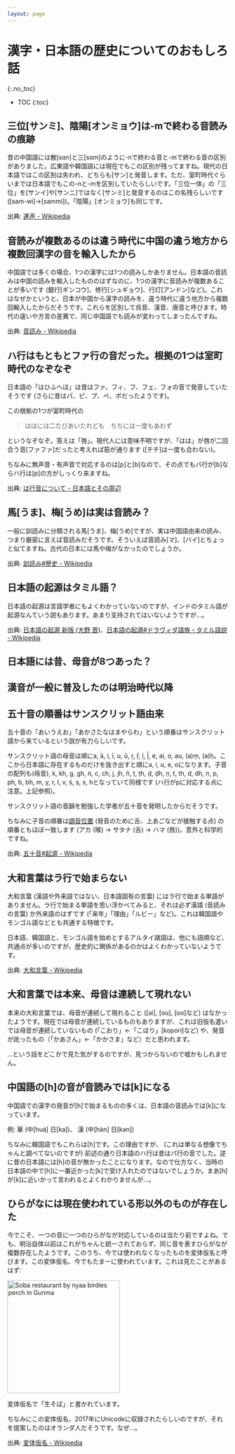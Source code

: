 ```yaml
---
layout: page
---
```


# 漢字・日本語の歴史についてのおもしろ話
{:.no_toc}

* TOC
{:toc}

## 三位[サンミ]、陰陽[オンミョウ]は-mで終わる音読みの痕跡

昔の中国語には散[sɑn]と三[sɑm]のように-nで終わる音と-mで終わる音の区別がありました。広東語や韓国語には現在でもこの区別が残ってますね。現代の日本語ではこの区別は失われ、どちらも[サン]と発音します。ただ、室町時代ぐらいまでは日本語でもこの-nと-mを区別していたらしいです。「三位一体」の「三位」を[サンイ]や[サンニ]ではなく[サンミ]と発音するのはこの名残らしいです ([sam-wi]→[sammi])。「陰陽」[オンミョウ]も同じです。

出典: [連声 - Wikipedia](https://ja.wikipedia.org/wiki/連声)

## 音読みが複数あるのは違う時代に中国の違う地方から複数回漢字の音を輸入したから

中国語では多くの場合、1つの漢字には1つの読みしかありません。日本語の音読みは中国の読みを輸入したもののはずなのに、1つの漢字に音読みが複数あることが多いです (銀行[ギンコウ]、修行[シュギョウ]、行灯[アンドン]など)。これはなぜかというと、日本が中国から漢字の読みを、違う時代に違う地方から複数回輸入したからだそうです。これらを区別して呉音、漢音、唐音と呼びます。時代の違いや方言の差異で、同じ中国語でも読みが変わってしまったんですね。

出典: [音読み - Wikipedia](https://ja.wikipedia.org/wiki/%E9%9F%B3%E8%AA%AD%E3%81%BF)

## ハ行はもともとファ行の音だった。根拠の1つは室町時代のなぞなぞ

日本語の「はひふへほ」は昔はファ、フィ、フ、フェ、フォの音で発音していたそうです (さらに昔はパ、ピ、プ、ペ、ポだったようです)。

この根拠の1つが室町時代の

> ははには二たびあいたれども　ちちには一度もあわず

というなぞなぞ。答えは「唇」。現代人には意味不明ですが、「はは」が唇が二回合う音[ファファ]だったと考えれば筋が通ります ([チチ]は一度も合わない)。

ちなみに無声音・有声音で対応するのは[p]と[b]なので、その点でもバ行が[b]ならハ行は[p]の方がしっくり来ますね。

出典: [は行音について - 日本語とその周辺](http://www.asahi-net.or.jp/~hi5k-stu/nihongo/hagyou.htm)

## 馬[うま]、梅[うめ]は実は音読み？

一般に訓読みに分類される馬[うま]、梅[うめ]ですが、実は中国語由来の読み、つまり厳密に言えば音読みだそうです。そういえば音読み[マ]、[バイ]とちょっと似てますね。古代の日本には馬や梅がなかったのでしょうか。

出典: [訓読み#歴史 - Wikipedia](https://ja.wikipedia.org/wiki/%E8%A8%93%E8%AA%AD%E3%81%BF#%E6%AD%B4%E5%8F%B2)

## 日本語の起源はタミル語？

日本語の起源は言語学者にもよくわかっていないのですが、インドのタミル語が起源なんていう説もあります。あまり支持されてはいないようですが…。

出典: [日本語の起源 新版 (大野 晋)](https://www.amazon.co.jp/%E6%97%A5%E6%9C%AC%E8%AA%9E%E3%81%AE%E8%B5%B7%E6%BA%90-%E6%96%B0%E7%89%88-%E5%B2%A9%E6%B3%A2%E6%96%B0%E6%9B%B8-%E5%A4%A7%E9%87%8E-%E6%99%8B/dp/4004303400)、[日本語の起源#ドラヴィダ語族・タミル語説 - Wikipedia](https://ja.wikipedia.org/wiki/%E6%97%A5%E6%9C%AC%E8%AA%9E%E3%81%AE%E8%B5%B7%E6%BA%90#%E3%83%89%E3%83%A9%E3%83%B4%E3%82%A3%E3%83%80%E8%AA%9E%E6%97%8F%E3%83%BB%E3%82%BF%E3%83%9F%E3%83%AB%E8%AA%9E%E8%AA%AC)

## 日本語には昔、母音が8つあった？
## 漢音が一般に普及したのは明治時代以降
## 五十音の順番はサンスクリット語由来

五十音の「あいうえお」「あかさたなはまやらわ」という順番はサンスクリット語から来ているという説が有力らしいです。

サンスクリット語の母音は順にa, ā, i, ī, u, ū, ṛ, ṝ, ḷ, ḹ, e, ai, o, au, (a)ṃ, (a)ḥ。ここから日本語に存在するものだけを抜き出すと順にa, i, u, e, oになります。子音の配列も(母音), k, kh, g, gh, ṅ, c, ch, j, jh, ñ, ṭ, ṭh, ḍ, ḍh, ṇ, t, th, d, dh, n, p, ph, b, bh, m, y, r, l, v, ś, ṣ, s, hとなっていて同様です (ハ行がpに対応する点に注意。上記参照)。

サンスクリット語の音韻を勉強した学者が五十音を発明したからだそうです。

ちなみに子音の順番は[調音位置](https://ja.wikipedia.org/wiki/%E8%AA%BF%E9%9F%B3%E4%BD%8D%E7%BD%AE) (発音のために舌、上あごなどが接触する点) の順番ともほぼ一致します (アカ (喉) → サタナ (舌) → ハマ (唇))。意外と科学的ですね。

出典: [五十音#起源 - Wikipedia](https://ja.wikipedia.org/wiki/%E4%BA%94%E5%8D%81%E9%9F%B3#%E8%B5%B7%E6%BA%90)

## 大和言葉はラ行で始まらない

大和言葉 (漢語や外来語ではない、日本語固有の言葉) にはラ行で始まる単語がありません。ラ行で始まる単語を思い浮かべてみると、それは必ず漢語 (音読みの言葉) か外来語のはずです (「来年」「理由」「ルビー」など)。これは韓国語やモンゴル語などとも共通する特徴です。

日本語、韓国語と、モンゴル語を始めとするアルタイ諸語は、他にも語順など、共通点が多いのですが、歴史的に関係があるのかはよくわかっていないようです。

出典: [大和言葉 - Wikipedia](https://ja.wikipedia.org/wiki/%E5%A4%A7%E5%92%8C%E8%A8%80%E8%91%89)

## 大和言葉では本来、母音は連続して現れない

本来の大和言葉では、母音が連続して現れること ([ai], [ou], [oo]など) はなかったようです。現在では母音が連続しているものもありますが、これは旧仮名遣いでは母音が連続していないもの (「こおり」←「こほり」[kopori]など) や、発音が訛ったもの（「かあさん」←「かかさま」など）だと思われます。

…という話をどこかで見た気がするのですが、見つからないので嘘かもしれません。

## 中国語の[h]の音が音読みでは[k]になる

中国語での漢字の発音が[h]で始まるものの多くは、日本語の音読みでは[k]になっています。

例: 華 (中[huá] 日[ka])、 漢 (中[hàn] 日[kan])

ちなみに韓国語でもこれらは[h]です。この理由ですが、 (これは単なる想像でちゃんと調べてないのですが) 前述の通り日本語のハ行は昔はパ行の音でした。逆に昔の日本語には[h]の音が無かったことになります。なので仕方なく、当時の日本語の中で[h]に一番近かった[k]で受け入れたのではないでしょうか。まあ[h]が[k]に近いかって言われるとよくわかりませんが…。

## ひらがなには現在使われている形以外のものが存在した

今でこそ、一つの音に一つのひらがなが対応しているのは当たり前ですよね。でも、明治自体以前はこれがちゃんと統一されておらず、同じ音を表すひらがなが複数存在したようです。このうち、今では使われなくなったものを変体仮名と呼びます。この変体仮名、今でもたまーに使われています。これは見たことがあるはず:

<a title="By nyaa_birdies_perch from Shima Onsen in Nakanojo, Gunma (Flickr) [CC BY-SA 2.0 (https://creativecommons.org/licenses/by-sa/2.0)], via Wikimedia Commons" href="https://commons.wikimedia.org/wiki/File%3ASoba_restaurant_by_nyaa_birdies_perch_in_Gunma.jpg"><img width="256" alt="Soba restaurant by nyaa birdies perch in Gunma" src="https://upload.wikimedia.org/wikipedia/commons/e/e4/Soba_restaurant_by_nyaa_birdies_perch_in_Gunma.jpg"/></a>

変体仮名で「生そば」と書かれています。

ちなみにこの変体仮名、2017年にUnicodeに収録されたらしいのですが、それを提案したのはオランダ人だそうです。なぜ…。

出典: [変体仮名 - Wikipedia](https://ja.wikipedia.org/wiki/%E5%A4%89%E4%BD%93%E4%BB%AE%E5%90%8D)
